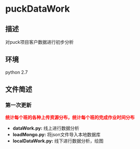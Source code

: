 # puckDataWork
## 描述
对puck项目客户数据进行初步分析
## 环境
python 2.7
## 文件简述
### 第一次更新
**<font color = red>统计每个班的各种上传资源分布，统计每个班的完成作业时间分布</font>**

+ **dataWork.py:** 线上进行数据分析
+ **loadMongo.py:** 将json文件导入本地数据库
+ **localDataWork.py:** 线下进行数据分析，绘图
